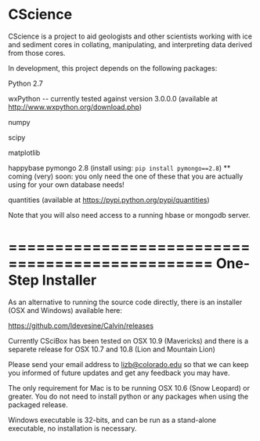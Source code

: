CScience
======

CScience is a project to aid geologists and other scientists working with ice and sediment cores in collating, manipulating, and interpreting data derived from those cores.

In development, this project depends on the following packages:

Python 2.7

wxPython -- currently tested against version 3.0.0.0 (available at http://www.wxpython.org/download.php)

numpy

scipy

matplotlib

happybase
pymongo 2.8 (install using: `pip install pymongo==2.8`)
  ** coming (very) soon: you only need the one of these that you are actually using for your own database needs!

quantities (available at https://pypi.python.org/pypi/quantities)

Note that you will also need access to a running hbase or mongodb server.

================================================
One-Step Installer
================================================

As an alternative to running the source code directly, there is an installer (OSX and Windows) available here:

https://github.com/ldevesine/Calvin/releases

Currently CSciBox has been tested on OSX 10.9 (Mavericks) and there is a separete release for OSX 10.7 and 10.8 (Lion and Mountain Lion)

Please send your email address to lizb@colorado.edu so that we can keep you informed of future updates and get any feedback you may have.

The only requirement for Mac is to be running OSX 10.6 (Snow Leopard) or greater. You do not need to install python or any packages when using the packaged release.

Windows executable is 32-bits, and can be run as a stand-alone executable, no installation is necessary.
